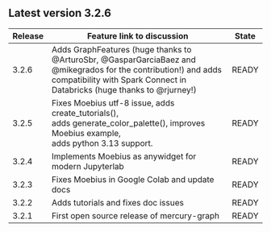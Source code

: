 ## Latest version 3.2.6

| Release  | Feature link to discussion | State |
| -------- | -------------------------- | ----- |
| 3.2.6 | Adds GraphFeatures (huge thanks to @ArturoSbr, @GasparGarciaBaez and @mikegrados for the contribution!) and adds compatibility with Spark Connect in Databricks (huge thanks to @rjurney!) | READY |
| 3.2.5 | Fixes Moebius utf-8 issue, adds create_tutorials(), <br>adds generate_color_palette(), improves Moebius example, <br>adds python 3.13 support. | READY |
| 3.2.4 | Implements Moebius as anywidget for modern Jupyterlab | READY |
| 3.2.3 | Fixes Moebius in Google Colab and update docs | READY |
| 3.2.2 | Adds tutorials and fixes doc issues | READY |
| 3.2.1 | First open source release of mercury-graph | READY |
